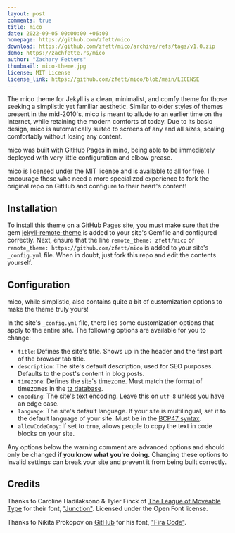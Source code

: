 ```yaml
---
layout: post
comments: true
title: mico
date: 2022-09-05 00:00:00 +06:00
homepage: https://github.com/zfett/mico
download: https://github.com/zfett/mico/archive/refs/tags/v1.0.zip
demo: https://zachfette.rs/mico
author: "Zachary Fetters"
thumbnail: mico-theme.jpg
license: MIT License
license_link: https://github.com/zfett/mico/blob/main/LICENSE
---
```


The mico theme for Jekyll is a clean, minimalist, and comfy theme for those seeking a simplistic yet familiar aesthetic. Similar to older styles of themes present in the mid-2010's, mico is meant to allude to an earlier time on the Internet, while retaining the modern comforts of today. Due to its basic design, mico is automatically suited to screens of any and all sizes, scaling comfortably without losing any content.

mico was built with GitHub Pages in mind, being able to be immediately deployed with very little configuration and elbow grease.

mico is licensed under the MIT license and is available to all for free. I encourage those who need a more specialized experience to fork the original repo on GitHub and configure to their heart's content!

## Installation

To install this theme on a GitHub Pages site, you must make sure that the gem [jekyll-remote-theme](https://github.com/benbalter/jekyll-remote-theme) is added to your site's Gemfile and configured correctly. Next, ensure that the line `remote_theme: zfett/mico` or `remote_theme: https://github.com/zfett/mico` is added to your site's `_config.yml` file. When in doubt, just fork this repo and edit the contents yourself.

## Configuration

mico, while simplistic, also contains quite a bit of customization options to make the theme truly yours!

In the site's `_config.yml` file, there lies some customization options that apply to the entire site. The following options are available for you to change:

* `title`: Defines the site's title. Shows up in the header and the first part of the browser tab title.
* `description`: The site's default description, used for SEO purposes. Defaults to the post's content in blog posts.
* `timezone`: Defines the site's timezone. Must match the format of timezones in the [tz database](https://en.wikipedia.org/wiki/List_of_tz_database_time_zones).
* `encoding`: The site's text encoding. Leave this on `utf-8` unless you have an edge case.
* `language`: The site's default language. If your site is multilingual, set it to the default language of your site. Must be in the [BCP47 syntax](https://datatracker.ietf.org/doc/html/rfc5646).
* `allowCodeCopy`: If set to `true`, allows people to copy the text in code blocks on your site.

Any options below the warning comment are advanced options and should only be changed **if you know what you're doing.** Changing these options to invalid settings can break your site and prevent it from being built correctly.

## Credits

Thanks to Caroline Hadilaksono & Tyler Finck of [The League of Moveable Type](https://www.theleagueofmoveabletype.com/junction) for their font, ["Junction"](https://www.theleagueofmoveabletype.com/junction). Licensed under the Open Font license.

Thanks to Nikita Prokopov on [GitHub](https://github.com/tonsky) for his font, ["Fira Code"](https://github.com/tonsky/FiraCode).
